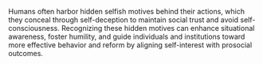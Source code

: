 Humans often harbor hidden selfish motives behind their actions, which they conceal through self-deception to maintain social trust and avoid self-consciousness. Recognizing these hidden motives can enhance situational awareness, foster humility, and guide individuals and institutions toward more effective behavior and reform by aligning self-interest with prosocial outcomes.
